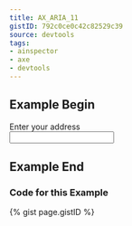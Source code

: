 ```yaml
---
title: AX_ARIA_11
gistID: 792c0ce0c42c82529c39
source: devtools
tags:
- ainspector
- axe
- devtools
---
```


<h2 aria-describedby="{{ page.gistID }}">Example Begin</h2>
<div class="rendered-not">
<!-- Bad: Labeled using incorrectly spelled aria-labeledby -->
<div id="address_label">Enter your address</div>
<input aria-labeledby="address_label">
</div> <!-- rendered-not -->

<h2 aria-describedby="{{ page.gistID }}">Example End</h2>

<h3 aria-describedby="{{ page.gistID }}">Code for this Example</h3>
{% gist page.gistID %}